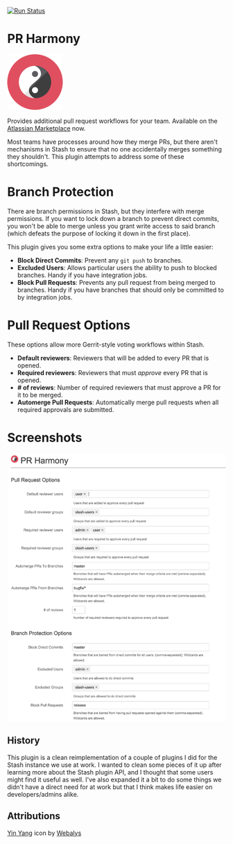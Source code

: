 [![Run Status](https://api.shippable.com/projects/55cfbb00edd7f2c052a980ac/badge?branch=master)](https://app.shippable.com/projects/55cfbb00edd7f2c052a980ac)

# PR Harmony

![YinYang](/src/main/resources/images/pluginIcon.png?raw=true)

Provides additional pull request workflows for your team. Available on the [Atlassian Marketplace](https://marketplace.atlassian.com/plugins/com.monitorjbl.plugins.pr-harmony) now. 

Most teams have processes around how they merge PRs, but there aren't mechanisms in Stash to ensure that no one accidentally merges something they shouldn't. This plugin attempts to address some of these shortcomings.

# Branch Protection

There are branch permissions in Stash, but they interfere with merge permissions. If you want to lock down a branch to prevent direct commits, you won't be able to merge unless you grant write access to said branch (which defeats the purpose of locking it down in the first place).

This plugin gives you some extra options to make your life a little easier:

* **Block Direct Commits**: Prevent any `git push` to branches.
* **Excluded Users**: Allows particular users the ability to push to blocked branches. Handy if you have integration jobs.
* **Block Pull Requests**: Prevents any pull request from being merged to branches. Handy if you have branches that should only be committed to by integration jobs.

# Pull Request Options

These options allow more Gerrit-style voting workflows within Stash.

* **Default reviewers**: Reviewers that will be added to every PR that is opened.
* **Required reviewers**: Reviewers that must *approve* every PR that is opened.
* **# of reviews**: Number of required reviewers that must approve a PR for it to be merged.
* **Automerge Pull Requests**: Automatically merge pull requests when all required approvals are submitted.

# Screenshots

![Config](/src/main/resources/images/config_screen.png?raw=true)

## History

This plugin is a clean reimplementation of a couple of plugins I did for the Stash instance we use at work. I wanted to clean some pieces of it up after learning more about the Stash plugin API, and I thought that some users might find it useful as well. I've also expanded it a bit to do some things we didn't have a direct need for at work but that I think makes life easier on developers/admins alike.

## Attributions

[Yin Yang](https://www.iconfinder.com/icons/379351/yang_yin_icon#size=128) icon by [Webalys](https://www.iconfinder.com/webalys)
